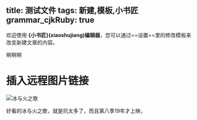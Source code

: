 
title: 测试文件
tags: 新建,模板,小书匠
grammar_cjkRuby: true
---


欢迎使用 **{小书匠}(xiaoshujiang)编辑器**，您可以通过==设置==里的修改模板来改变新建文章的内容。

啊啊啊
# 插入远程图片链接
![冰与火之歌][1]


  [1]: https://wx3.sinaimg.cn/mw690/e5b00a87ly1ficc8brvlqj20zk0qo782.jpg
好看的冰与火之歌，就是坑太多了，而且第八季19年才上映， 